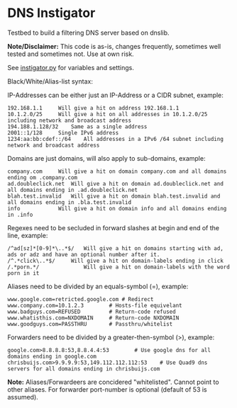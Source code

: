 # DNS Instigator
Testbed to build a filtering DNS server based on dnslib.

<b>Note/Disclaimer:</b> This code is as-is, changes frequently, sometimes well tested and sometimes not. Use at own risk.

See <a href="https://github.com/cbuijs/instigator/blob/master/instigator.py">instigator.py</a> for variables and settings.

Black/White/Alias-list syntax:

IP-Addresses can be either just an IP-Address or a CIDR subnet, example:

	192.168.1.1		Will give a hit on address 192.168.1.1
	10.1.2.0/25		Will give a hit on all addresses in 10.1.2.0/25 including network and broadcast address
	194.188.1.128/32	Same as a single address
	2001::1/128		Single IPv6 address
	1234:aa:bb:cdef::/64	All addresses in a IPv6 /64 subnet including network and broadcast address

Domains are just domains, will also apply to sub-domains, example:

	company.com		Will give a hit on domain company.com and all domains ending om .company.com
	ad.doubleclick.net	Will give a hit on domain ad.doubleclick.net and all domains ending in .ad.doubleclick.net
	blah.test.invalid	Will give a hit on domain blah.test.invalid and all domains ending in .bla.test.invalid
	info			Will give a hit on domain info and all domains ending in .info

Regexes need to be secluded in forward slashes at begin and end of the line, example:

	/^ad[sz]*[0-9]*\..*$/	Will give a hit on domains starting with ad, ads or adz and have an optional number after it.
	/^.*click\..*$/		Will give a hit on domain-labels ending in click
	/.*porn.*/              Will give a hit on domain-labels with the word porn in it

Aliases need to be divided by an equals-symbol (=), example:

	www.google.com=retricted.google.com	# Redirect
	www.company.com=10.1.2.3		# Hosts-file equivelant
	www.badguys.com=REFUSED			# Return-code refused
	www.whatisthis.com=NXDOMAIN		# Return-code NXDOMAIN
	www.goodguys.com=PASSTHRU		# Passthru/whitelist

Forwarders need to be divided by a greater-then-symbol (>), example:

	google.com>8.8.8.8:53,8.8.4.4:53		# Use google dns for all domains ending in google.com
	chrisbuijs.com>9.9.9.9:53,149.112.112.112:53	# Use Quad9 dns servers for all domains ending in chrisbuijs.com
	
<b>Note:</b> Aliases/Forwardeers are concidered "whitelisted". Cannot point to other aliases. For forwarder port-number is optional (default of 53 is assumed).
